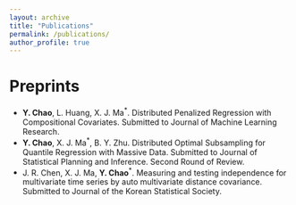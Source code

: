 ```yaml
---
layout: archive
title: "Publications"
permalink: /publications/
author_profile: true
---
```

Preprints
======
- **Y. Chao**, L. Huang, X. J. Ma<sup>*</sup>. Distributed Penalized Regression with Compositional Covariates. Submitted to Journal of Machine Learning Research. 
- **Y. Chao**, X. J. Ma<sup>*</sup>, B. Y. Zhu. Distributed Optimal Subsampling for Quantile Regression with Massive Data. Submitted to Journal of Statistical Planning and Inference. Second Round of Review.
- J. R. Chen, X. J. Ma, **Y. Chao**<sup>*</sup>. Measuring and testing independence for multivariate time series by auto multivariate distance covariance. Submitted to Journal of the Korean Statistical Society.
   


